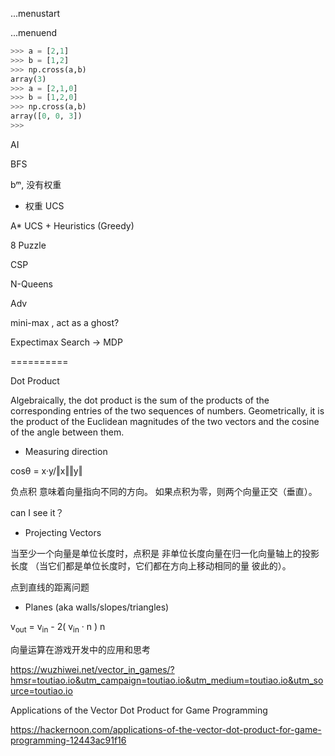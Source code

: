 ...menustart


...menuend


```python
>>> a = [2,1]
>>> b = [1,2]
>>> np.cross(a,b)
array(3)
>>> a = [2,1,0]
>>> b = [1,2,0]
>>> np.cross(a,b)
array([0, 0, 3])
>>>
```

AI

BFS 

bᵐ, 没有权重


+ 权重 UCS

A*  UCS +  Heuristics (Greedy)


8 Puzzle



CSP

N-Queens


Adv

mini-max , act as a ghost? 

Expectimax Search -> MDP


==========

Dot Product

Algebraically, the dot product is the sum of the products of the corresponding entries of the two sequences of numbers. Geometrically, it is the product of the Euclidean magnitudes of the two vectors and the cosine of the angle between them.


- Measuring direction

cosθ = x·y/‖x‖‖y‖

负点积 意味着向量指向不同的方向。
如果点积为零，则两个向量正交（垂直）。

can I see it？


- Projecting Vectors

当至少一个向量是单位长度时，点积是 非单位长度向量在归一化向量轴上的投影长度
（当它们都是单位长度时，它们都在方向上移动相同的量 彼此的）。

点到直线的距离问题


- Planes (aka walls/slopes/triangles)

v<sub>out</sub> = v<sub>in</sub> - 2( v<sub>in</sub> · n ) n




向量运算在游戏开发中的应用和思考

https://wuzhiwei.net/vector_in_games/?hmsr=toutiao.io&utm_campaign=toutiao.io&utm_medium=toutiao.io&utm_source=toutiao.io

Applications of the Vector Dot Product for Game Programming

https://hackernoon.com/applications-of-the-vector-dot-product-for-game-programming-12443ac91f16










